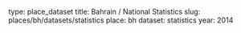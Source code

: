type: place_dataset
title: Bahrain / National Statistics
slug: places/bh/datasets/statistics
place: bh
dataset: statistics
year: 2014
